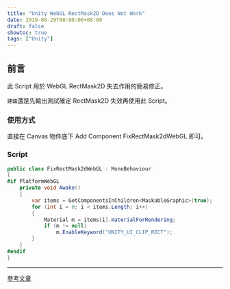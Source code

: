 ```yaml
---
title: "Unity WebGL RectMask2D Does Not Work"
date: 2019-08-29T00:00:00+08:00
draft: false
showtoc: true
tags: ["Unity"]
---
```


## 前言

此 Script 用於 WebGL RectMask2D 失去作用的簡易修正。

`建議`還是先輸出測試確定 RectMask2D 失效再使用此 Script。

### 使用方式

直接在 Canvas 物件底下 Add Component FixRectMask2dWebGL 即可。

### Script

```C#
public class FixRectMask2dWebGL : MonoBehaviour
{
#if PlatformWebGL
    private void Awake()
    {
        var items = GetComponentsInChildren<MaskableGraphic>(true);
        for (int i = 0; i < items.Length; i++)
        {
            Material m = items[i].materialForRendering;
            if (m != null)
                m.EnableKeyword("UNITY_UI_CLIP_RECT");
        }
    }
#endif
}
```

______________________________________________________________________

[參考文章](https://forum.unity.com/threads/rectmask2d-does-not-work-when-canvas-render-mode-is-sceen-space-camera-or-world-space-2017-2-0f3.499966/#post-4484971)
